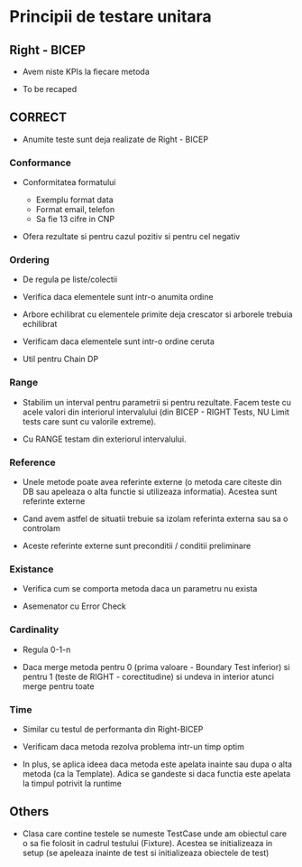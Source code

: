 # Principii de testare unitara

## Right - BICEP

- Avem niste KPIs la fiecare metoda

- To be recaped

## CORRECT

- Anumite teste sunt deja realizate de Right - BICEP

### Conformance

- Conformitatea formatului

  - Exemplu format data
  - Format email, telefon
  - Sa fie 13 cifre in CNP

- Ofera rezultate si pentru cazul pozitiv si pentru cel negativ

### Ordering

- De regula pe liste/colectii

- Verifica daca elementele sunt intr-o anumita ordine

- Arbore echilibrat cu elementele primite deja crescator si arborele trebuia echilibrat

- Verificam daca elementele sunt intr-o ordine ceruta

- Util pentru Chain DP

### Range

- Stabilim un interval pentru parametrii si pentru rezultate. Facem teste cu acele valori din interiorul intervalului (din BICEP - RIGHT Tests, NU Limit tests care sunt cu valorile extreme).

- Cu RANGE testam din exteriorul intervalului.

### Reference

- Unele metode poate avea referinte externe (o metoda care citeste din DB sau apeleaza o alta functie si utilizeaza informatia). Acestea sunt referinte externe

- Cand avem astfel de situatii trebuie sa izolam referinta externa sau sa o controlam

- Aceste referinte externe sunt preconditii / conditii preliminare

### Existance

- Verifica cum se comporta metoda daca un parametru nu exista

- Asemenator cu Error Check

### Cardinality

- Regula 0-1-n

- Daca merge metoda pentru 0 (prima valoare - Boundary Test inferior) si pentru 1 (teste de RIGHT - corectitudine) si undeva in interior atunci merge pentru toate

### Time

- Similar cu testul de performanta din Right-BICEP

- Verificam daca metoda rezolva problema intr-un timp optim

- In plus, se aplica ideea daca metoda este apelata inainte sau dupa o alta metoda (ca la Template). Adica se gandeste si daca functia este apelata la timpul potrivit la runtime

## Others

- Clasa care contine testele se numeste TestCase unde am obiectul care o sa fie folosit in cadrul testului (Fixture). Acestea se initializeaza in setup (se apeleaza inainte de test si initializeaza obiectele de test)
